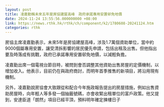 ```yaml
---
layout: post
title: 凌嘉勤稱未來五年是房協建屋高峰　政府承諾專用安置邨免地價
date: 2024-11-24 13:55:56.000000000 +08:00
link: https://news.rthk.hk/rthk/ch/component/k2/1780608-20241124.htm
categories: rthk
---
```


房協主席凌嘉勤表示，未來5年是房協建屋高峰，涉及1.7萬個資助單位，當中約9000個屬專用安置，讓受清拆影響的居民優先申請，包括出租及出售。但他指出要及時落成有挑戰，政府已承諾專用安置邨免地價，以減輕負擔。

凌嘉勤出席一個電視台節目時，被問到會否調整其他資助出售房屋的定價機制，以增加收入。他表示，目前仍在與政府商討，而明年首季推售的新項目，將沿用現有機制。

另外，凌嘉勤說房協會大致跟從和配合今年施政報告提出的房屋措施，例如出售資助房屋時，向年輕人等多發一個抽籤號碼，亦會收緊出租單位的富戶政策。他又提到，安達臣道「朗然」項目已經平頂，預料明年確定揀樓日子
